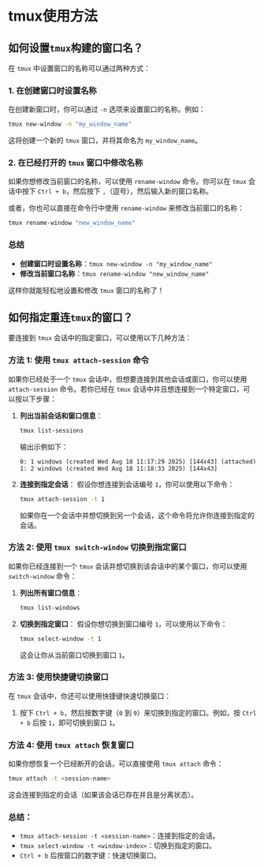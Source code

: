 # tmux使用方法

## 如何设置`tmux`构建的窗口名？

在 `tmux` 中设置窗口的名称可以通过两种方式：

### 1. 在创建窗口时设置名称

在创建新窗口时，你可以通过 `-n` 选项来设置窗口的名称。例如：

```bash
tmux new-window -n "my_window_name"
```

这将创建一个新的 `tmux` 窗口，并将其命名为 `my_window_name`。

### 2. 在已经打开的 `tmux` 窗口中修改名称

如果你想修改当前窗口的名称，可以使用 `rename-window` 命令。你可以在 `tmux` 会话中按下 `Ctrl + b`，然后按下 `,`（逗号），然后输入新的窗口名称。

或者，你也可以直接在命令行中使用 `rename-window` 来修改当前窗口的名称：

```bash
tmux rename-window "new_window_name"
```

### 总结

- **创建窗口时设置名称**：`tmux new-window -n "my_window_name"`
- **修改当前窗口名称**：`tmux rename-window "new_window_name"`

这样你就能轻松地设置和修改 `tmux` 窗口的名称了！



## 如何指定重连`tmux`的窗口？

要连接到 `tmux` 会话中的指定窗口，可以使用以下几种方法：

### 方法 1: 使用 `tmux attach-session` 命令

如果你已经处于一个 `tmux` 会话中，但想要连接到其他会话或窗口，你可以使用 `attach-session` 命令。若你已经在 `tmux` 会话中并且想连接到一个特定窗口，可以按以下步骤：

1. **列出当前会话和窗口信息**：

   ```bash
   tmux list-sessions
   ```

   输出示例如下：

   ```
   0: 1 windows (created Wed Aug 18 11:17:29 2025) [144x43] (attached)
   1: 2 windows (created Wed Aug 18 11:18:33 2025) [144x43]
   ```

2. **连接到指定会话**：
    假设你想连接到会话编号 `1`，你可以使用以下命令：

   ```bash
   tmux attach-session -t 1
   ```

   如果你在一个会话中并想切换到另一个会话，这个命令将允许你连接到指定的会话。

### 方法 2: 使用 `tmux switch-window` 切换到指定窗口

如果你已经连接到一个 `tmux` 会话并想切换到该会话中的某个窗口，你可以使用 `switch-window` 命令：

1. **列出所有窗口信息**：

   ```bash
   tmux list-windows
   ```

2. **切换到指定窗口**：
    假设你想切换到窗口编号 `1`，可以使用以下命令：

   ```bash
   tmux select-window -t 1
   ```

   这会让你从当前窗口切换到窗口 `1`。

### 方法 3: 使用快捷键切换窗口

在 `tmux` 会话中，你还可以使用快捷键快速切换窗口：

1. 按下 `Ctrl + b`，然后按数字键（`0` 到 `9`）来切换到指定的窗口。例如，按 `Ctrl + b` 后按 `1`，即可切换到窗口 `1`。

### 方法 4: 使用 `tmux attach` 恢复窗口

如果你想恢复一个已经断开的会话，可以直接使用 `tmux attach` 命令：

```bash
tmux attach -t <session-name>
```

这会连接到指定的会话（如果该会话已存在并且是分离状态）。

### 总结：

- `tmux attach-session -t <session-name>`：连接到指定的会话。
- `tmux select-window -t <window-index>`：切换到指定的窗口。
- `Ctrl + b` 后按窗口的数字键：快速切换窗口。
